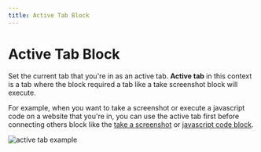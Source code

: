 ```yaml
---
title: Active Tab Block
---
```


# Active Tab Block

Set the current tab that you're in as an active tab. __Active tab__ in this context is a tab where the block required a tab like a take screenshot block will execute.

For example, when you want to take a screenshot or execute a javascript code on a website that you're in, you can use the active tab first before connecting others block like the [take a screenshot](/blocks/take-screenshot.md) or [javascript code block](/blocks/javascript-code.md).

![active tab example](https://res.cloudinary.com/chat-story/image/upload/v1642328101/automa/chrome_J5wCfHbV0k_cadz80.png)
